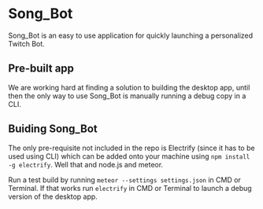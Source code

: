 # Song_Bot
Song_Bot is an easy to use application for quickly launching a personalized Twitch Bot.

## Pre-built app
We are working hard at finding a solution to building the desktop app, until then the only way to use Song_Bot is manually running a debug copy in a CLI.

## Buiding Song_Bot
The only pre-requisite not included in the repo is Electrify (since it has to be used using CLI) which can be added onto your machine using `npm install -g electrify`. Well that and node.js and meteor.

Run a test build by running `meteor --settings settings.json` in CMD or Terminal. If that works run `electrify` in CMD or Terminal to launch a debug version of the desktop app.
